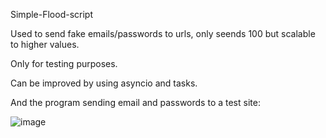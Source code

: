 Simple-Flood-script

Used to send fake emails/passwords to urls, only seends 100 but scalable to higher values.

Only for testing purposes.

Can be improved by using asyncio and tasks.

And the program sending email and passwords to a test site:

![image](https://user-images.githubusercontent.com/118382269/206044396-0ce6c4e1-8c22-46f9-8e89-ad905313d5c1.png)

